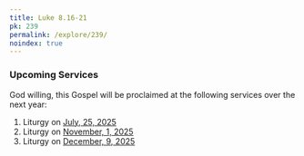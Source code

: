 ```yaml
---
title: Luke 8.16-21
pk: 239
permalink: /explore/239/
noindex: true
---
```


### Upcoming Services

God willing, this Gospel will be proclaimed at the following services over the next year:


1. Liturgy on [July, 25, 2025](https://orthocal.info/readings/gregorian/2025/07/25/)
1. Liturgy on [November,  1, 2025](https://orthocal.info/readings/gregorian/2025/11/01/)
1. Liturgy on [December,  9, 2025](https://orthocal.info/readings/gregorian/2025/12/09/)
